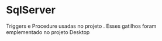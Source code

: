 # SqlServer
Triggers e Procedure usadas no projeto
. Esses gatilhos foram emplementado no projeto Desktop
